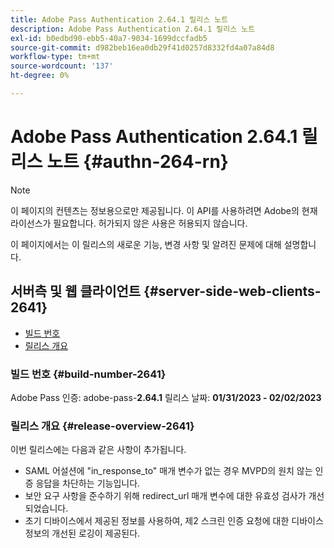 ```yaml
---
title: Adobe Pass Authentication 2.64.1 릴리스 노트
description: Adobe Pass Authentication 2.64.1 릴리스 노트
exl-id: b0edbd90-ebb5-40a7-9034-1699dccfadb5
source-git-commit: d982beb16ea0db29f41d0257d8332fd4a07a84d8
workflow-type: tm+mt
source-wordcount: '137'
ht-degree: 0%

---
```


# Adobe Pass Authentication 2.64.1 릴리스 노트 {#authn-264-rn}

>[!NOTE]
>
>이 페이지의 컨텐츠는 정보용으로만 제공됩니다. 이 API를 사용하려면 Adobe의 현재 라이선스가 필요합니다. 허가되지 않은 사용은 허용되지 않습니다.

이 페이지에서는 이 릴리스의 새로운 기능, 변경 사항 및 알려진 문제에 대해 설명합니다.

## 서버측 및 웹 클라이언트 {#server-side-web-clients-2641}

* [빌드 번호](#build-number-2641)
* [릴리스 개요](#release-overview-2641)

### 빌드 번호 {#build-number-2641}

Adobe Pass 인증: adobe-pass-**2.64.1**
릴리스 날짜: **01/31/2023 - 02/02/2023**

### 릴리스 개요 {#release-overview-2641}

이번 릴리스에는 다음과 같은 사항이 추가됩니다.

* SAML 어설션에 &quot;in_response_to&quot; 매개 변수가 없는 경우 MVPD의 원치 않는 인증 응답을 차단하는 기능입니다.
* 보안 요구 사항을 준수하기 위해 redirect_url 매개 변수에 대한 유효성 검사가 개선되었습니다.
* 초기 디바이스에서 제공된 정보를 사용하여, 제2 스크린 인증 요청에 대한 디바이스 정보의 개선된 로깅이 제공된다.
